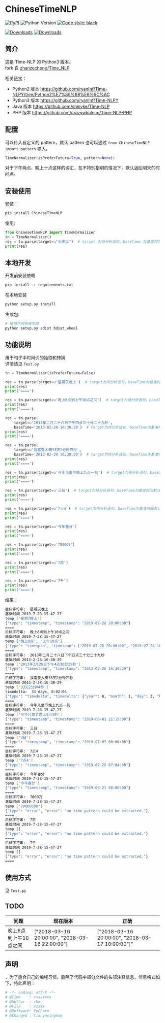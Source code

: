 # ChineseTimeNLP

[![PyPI](https://img.shields.io/pypi/v/ChineseTimeNLP.svg)](https://pypi.python.org/pypi/ChineseTimeNLP)
![Python Version](https://img.shields.io/badge/python-3.7+-blue.svg)
[![Code style: black](https://img.shields.io/badge/code%20style-black-000000.svg)](https://github.com/psf/black)

[![Downloads](https://pepy.tech/badge/chinesetimenlp)](https://pepy.tech/project/chinesetimenlp)
[![Downloads](https://pepy.tech/badge/chinesetimenlp/week)](https://pepy.tech/project/chinesetimenlp)

## 简介

这是 Time-NLP 的 Python3 版本。  
fork 自 [zhanzecheng/Time_NLP](https://github.com/zhanzecheng/Time_NLP)  

相关链接：

- Python2 版本 <https://github.com/ryanInf/Time-NLPY/tree/Python2%E7%89%88%E6%9C%AC>
- Python3 版本 <https://github.com/ryanInf/Time-NLPY>
- Java 版本 <https://github.com/shinyke/Time-NLP>
- PHP 版本 <https://github.com/crazywhalecc/Time-NLP-PHP>

## 配置

可以传入自定义的 pattern，默认 pattern 也可以通过 `from ChineseTimeNLP import pattern` 导入。

```py
TimeNormalizer(isPreferFuture=True, pattern=None):
```

对于下午两点、晚上十点这样的词汇，在不特别指明的情况下，默认返回明天的时间点。

## 安装使用

安装：

```bash
pip install ChineseTimeNLP
```

使用:

```py
from ChineseTimeNLP import TimeNormalizer
tn = TimeNormalizer()
res = tn.parse(target=u"三天后")  # target 为待分析语句，baseTime 为基准时间默认是当前时间
print(res)
```

## 本地开发

开发前安装依赖

```bash
pip install -r requirements.txt
```

在本地安装

```bash
python setup.py install
```

生成包:

```bash
# 按照不同系统生成
python setup.py sdist bdist_wheel
```

## 功能说明

用于句子中时间词的抽取和转换  
详情请见 `Test.py`

```py
tn = TimeNormalizer(isPreferFuture=False)

res = tn.parse(target=u'星期天晚上')  # target为待分析语句，baseTime为基准时间默认是当前时间
print(res)
print('====')

res = tn.parse(target=u'晚上8点到上午10点之间')  # target为待分析语句，baseTime为基准时间默认是当前时间
print(res)
print('====')

res = tn.parse(
    target=u'2013年二月二十八日下午四点三十分二十九秒',
    baseTime='2013-02-28 16:30:29')  # target为待分析语句，baseTime为基准时间默认是当前时间
print(res)
print('====')

res = tn.parse(
    target=u'我需要大概33天2分钟四秒',
    baseTime='2013-02-28 16:30:29')  # target为待分析语句，baseTime为基准时间默认是当前时间
print(res)
print('====')

res = tn.parse(target=u'今年儿童节晚上九点一刻')  # target为待分析语句，baseTime为基准时间默认是当前时间
print(res)
print('====')

res = tn.parse(target=u'三日')  # target为待分析语句，baseTime为基准时间默认是当前时间
print(res)
print('====')

res = tn.parse(target=u'7点4')  # target为待分析语句，baseTime为基准时间默认是当前时间
print(res)
print('====')

res = tn.parse(target=u'今年春分')
print(res)
print('====')

res = tn.parse(target=u'7000万')
print(res)
print('====')

res = tn.parse(target=u'7百')
print(res)
print('====')

res = tn.parse(target=u'7千')
print(res)
print('====')

```

结果：

```sh
目标字符串:  星期天晚上
基础时间 2019-7-28-15-47-27
temp ['星期7晚上']
{"type": "timestamp", "timestamp": "2019-07-28 20:00:00"}
====
目标字符串:  晚上8点到上午10点之间
基础时间 2019-7-28-15-47-27
temp ['晚上8点', '上午10点']
{"type": "timespan", "timespan": ["2019-07-28 20:00:00", "2019-07-28 10:00:00"]}
====
目标字符串:  2013年二月二十八日下午四点三十分二十九秒
基础时间 2013-2-28-16-30-29
temp ['2013年2月28日下午4点30分29秒']
{"type": "timestamp", "timestamp": "2013-02-28 16:30:29"}
====
目标字符串:  我需要大概33天2分钟四秒
基础时间 2013-2-28-16-30-29
temp ['33天2分钟4秒']
timedelta:  33 days, 0:02:04
{"type": "timedelta", "timedelta": {"year": 0, "month": 1, "day": 3, "hour": 0, "minute": 2, "second": 4}}
====
目标字符串:  今年儿童节晚上九点一刻
基础时间 2019-7-28-15-47-27
temp ['今年儿童节晚上9点1刻']
{"type": "timestamp", "timestamp": "2019-06-01 21:15:00"}
====
目标字符串:  三日
基础时间 2019-7-28-15-47-27
temp ['3日']
{"type": "timestamp", "timestamp": "2019-07-03 00:00:00"}
====
目标字符串:  7点4
基础时间 2019-7-28-15-47-27
temp ['7点4']
{"type": "timestamp", "timestamp": "2019-07-28 07:04:00"}
====
目标字符串:  今年春分
基础时间 2019-7-28-15-47-27
temp ['今年春分']
{"type": "timestamp", "timestamp": "2019-03-21 00:00:00"}
====
目标字符串:  7000万
基础时间 2019-7-28-15-47-27
temp ['70000000']
{"type": "error", "error": "no time pattern could be extracted."}
====
目标字符串:  7百
基础时间 2019-7-28-15-47-27
temp []
{"type": "error", "error": "no time pattern could be extracted."}
====
目标字符串:  7千
基础时间 2019-7-28-15-47-27
temp []
{"type": "error", "error": "no time pattern could be extracted."}
====
```

## 使用方式 

见 `Test.py`

## TODO

| 问题                  | 现在版本                                       | 正确                                            |
| --------------------- | ---------------------------------------------- | ----------------------------------------------- |
| 晚上8点到上午10点之间 | ["2018-03-16 20:00:00", "2018-03-16 22:00:00"] | ["2018-03-16 20:00:00", "2018-03-17 10:00:00"]" |

## 声明

，为了适合自己的编程习惯，删除了代码中部分文件的头部注释信息，信息格式如下，特此声明：

```python
# -*- coding: utf-8 -*-
# @Time    : xxxxxxxx
# @Author  : zhm
# @File    : xxxxx
# @Software: PyCharm
# @Changed : tianyuningmou
```
